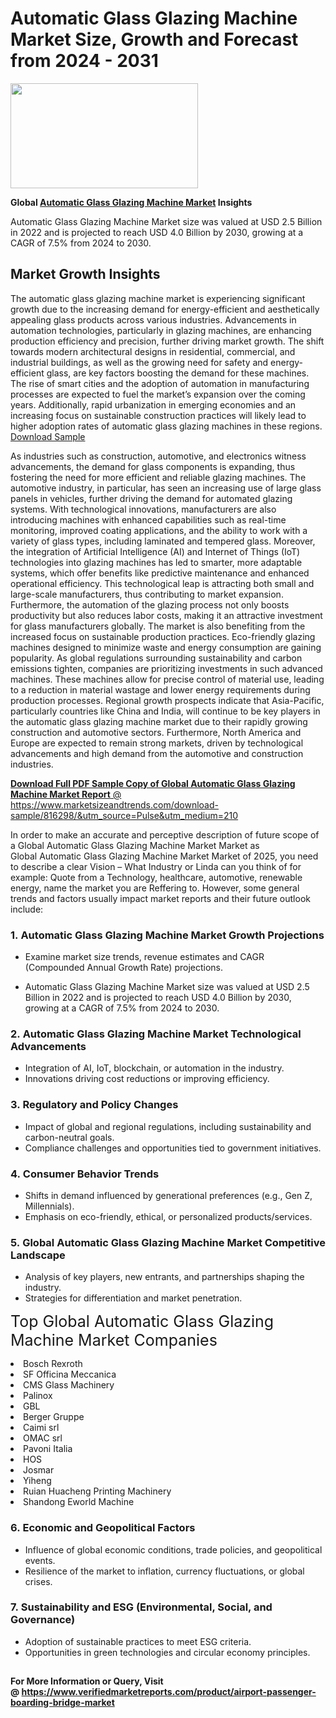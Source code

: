<H1>Automatic Glass Glazing Machine Market Size, Growth and Forecast from 2024 - 2031</H1><img class="aligncenter size-medium wp-image-584254" src="https://thirdeyenews.in/wp-content/uploads/2024/09/Global-Market-Research-300x168.jpeg" alt="" width="300" height="168" /><p><strong>Global&nbsp;<a href="https://www.marketsizeandtrends.com/download-sample/816298/&amp;utm_source=Pulse&amp;utm_medium=210">Automatic Glass Glazing Machine Market</a> Insights</strong></p><p>Automatic Glass Glazing Machine Market size was valued at USD 2.5 Billion in 2022 and is projected to reach USD 4.0 Billion by 2030, growing at a CAGR of 7.5% from 2024 to 2030.</p><p><h2>Market Growth Insights</h2> <p>The automatic glass glazing machine market is experiencing significant growth due to the increasing demand for energy-efficient and aesthetically appealing glass products across various industries. Advancements in automation technologies, particularly in glazing machines, are enhancing production efficiency and precision, further driving market growth. The shift towards modern architectural designs in residential, commercial, and industrial buildings, as well as the growing need for safety and energy-efficient glass, are key factors boosting the demand for these machines. The rise of smart cities and the adoption of automation in manufacturing processes are expected to fuel the market’s expansion over the coming years. Additionally, rapid urbanization in emerging economies and an increasing focus on sustainable construction practices will likely lead to higher adoption rates of automatic glass glazing machines in these regions. <a href="#">Download Sample</a></p> <p>As industries such as construction, automotive, and electronics witness advancements, the demand for glass components is expanding, thus fostering the need for more efficient and reliable glazing machines. The automotive industry, in particular, has seen an increasing use of large glass panels in vehicles, further driving the demand for automated glazing systems. With technological innovations, manufacturers are also introducing machines with enhanced capabilities such as real-time monitoring, improved coating applications, and the ability to work with a variety of glass types, including laminated and tempered glass. Moreover, the integration of Artificial Intelligence (AI) and Internet of Things (IoT) technologies into glazing machines has led to smarter, more adaptable systems, which offer benefits like predictive maintenance and enhanced operational efficiency. This technological leap is attracting both small and large-scale manufacturers, thus contributing to market expansion. Furthermore, the automation of the glazing process not only boosts productivity but also reduces labor costs, making it an attractive investment for glass manufacturers globally. The market is also benefiting from the increased focus on sustainable production practices. Eco-friendly glazing machines designed to minimize waste and energy consumption are gaining popularity. As global regulations surrounding sustainability and carbon emissions tighten, companies are prioritizing investments in such advanced machines. These machines allow for precise control of material use, leading to a reduction in material wastage and lower energy requirements during production processes. Regional growth prospects indicate that Asia-Pacific, particularly countries like China and India, will continue to be key players in the automatic glass glazing machine market due to their rapidly growing construction and automotive sectors. Furthermore, North America and Europe are expected to remain strong markets, driven by technological advancements and high demand from the automotive and construction industries. <p><a href="#"></p><p><span class=""><strong>Download Full PDF Sample Copy of Global Automatic Glass Glazing Machine Market Report</strong> @ <a href="https://www.marketsizeandtrends.com/download-sample/816298/&amp;utm_source=Pulse&amp;utm_medium=210" target="_blank">https://www.marketsizeandtrends.com/download-sample/816298/&amp;utm_source=Pulse&amp;utm_medium=210</a></span></p><p>In order to make an accurate and perceptive description of future scope of a Global&nbsp;Automatic Glass Glazing Machine Market Market as Global&nbsp;Automatic Glass Glazing Machine Market Market of 2025, you need to describe a clear Vision &ndash; What Industry or Linda can you think of for example: Quote from a Technology, healthcare, automotive, renewable energy, name the market you are Reffering to. However, some general trends and factors usually impact market reports and their future outlook include:</p><h3>1.&nbsp;<strong>Automatic Glass Glazing Machine Market Growth Projections</strong></h3><ul><li>Examine market size trends, revenue estimates and CAGR (Compounded Annual Growth Rate) projections.</li><li><p>Automatic Glass Glazing Machine Market size was valued at USD 2.5 Billion in 2022 and is projected to reach USD 4.0 Billion by 2030, growing at a CAGR of 7.5% from 2024 to 2030.</p></li></ul><h3>2.&nbsp;<strong>Automatic Glass Glazing Machine Market Technological Advancements</strong></h3><ul><li>Integration of AI, IoT, blockchain, or automation in the industry.</li><li>Innovations driving cost reductions or improving efficiency.</li></ul><h3>3.&nbsp;<strong>Regulatory and Policy Changes</strong></h3><ul><li>Impact of global and regional regulations, including sustainability and carbon-neutral goals.</li><li>Compliance challenges and opportunities tied to government initiatives.</li></ul><h3>4.&nbsp;<strong>Consumer Behavior Trends</strong></h3><ul><li>Shifts in demand influenced by generational preferences (e.g., Gen Z, Millennials).</li><li>Emphasis on eco-friendly, ethical, or personalized products/services.</li></ul><h3>5.&nbsp;<strong>Global Automatic Glass Glazing Machine Market Competitive Landscape</strong></h3><ul><li>Analysis of key players, new entrants, and partnerships shaping the industry.</li><li>Strategies for differentiation and market penetration.</li></ul><p data-pm-slice="1 1 []"><span style="color: inherit; font-family: inherit; font-size: 25px;">Top Global Automatic Glass Glazing Machine Market Companies</span></p><div class="" data-test-id=""><p><li>Bosch Rexroth</li><li> SF Officina Meccanica</li><li> CMS Glass Machinery</li><li> Palinox</li><li> GBL</li><li> Berger Gruppe</li><li> Caimi srl</li><li> OMAC srl</li><li> Pavoni Italia</li><li> HOS</li><li> Josmar</li><li> Yiheng</li><li> Ruian Huacheng Printing Machinery</li><li> Shandong Eworld Machine</li></p></div><h3>6.&nbsp;<strong>Economic and Geopolitical Factors</strong></h3><ul><li>Influence of global economic conditions, trade policies, and geopolitical events.</li><li>Resilience of the market to inflation, currency fluctuations, or global crises.</li></ul><h3>7.&nbsp;<strong>Sustainability and ESG (Environmental, Social, and Governance)</strong></h3><ul><li>Adoption of sustainable practices to meet ESG criteria.</li><li>Opportunities in green technologies and circular economy principles.</li></ul><h2><strong style="font-size: 14px;">For More Information or Query, Visit @&nbsp;</strong><a style="background-color: #ffffff; font-size: 14px;" href="https://www.marketsizeandtrends.com/report/automatic-glass-glazing-machine-market/" target="_blank">https://www.verifiedmarketreports.com/product/airport-passenger-boarding-bridge-market</a></h2>
